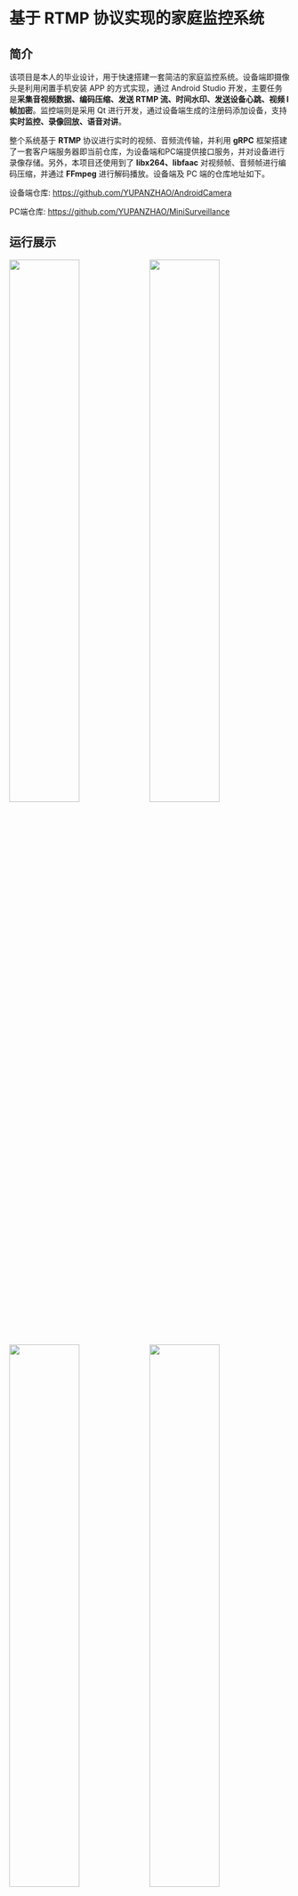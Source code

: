 # 基于 RTMP 协议实现的家庭监控系统



## 简介

该项目是本人的毕业设计，用于快速搭建一套简洁的家庭监控系统。设备端即摄像头是利用闲置手机安装 APP 的方式实现，通过 Android Studio 开发，主要任务是**采集音视频数据、编码压缩、发送 RTMP 流、时间水印、发送设备心跳、视频 I 帧加密**。监控端则是采用 Qt 进行开发，通过设备端生成的注册码添加设备，支持**实时监控、录像回放、语音对讲**。

整个系统基于 **RTMP** 协议进行实时的视频、音频流传输，并利用 **gRPC** 框架搭建了一套客户端服务器即当前仓库，为设备端和PC端提供接口服务，并对设备进行录像存储。另外，本项目还使用到了 **libx264、libfaac** 对视频帧、音频帧进行编码压缩，并通过 **FFmpeg** 进行解码播放。设备端及 PC 端的仓库地址如下。

设备端仓库: https://github.com/YUPANZHAO/AndroidCamera

PC端仓库: https://github.com/YUPANZHAO/MiniSurveillance



## 运行展示

<img src="https://img1.imgtp.com/2023/03/01/WuluEUx0.jpg" width="50%" style="float:left" /><img src="https://img1.imgtp.com/2023/03/01/K9eOMbQS.png" width="50%" style="float:left" /><img src="https://img1.imgtp.com/2023/03/01/LJIIeQkv.png" width="50%" style="float:left" /><img src="https://img1.imgtp.com/2023/03/01/ekCwYX61.png" width="50%" style="float:left" />
